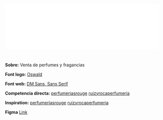 <div align = "center"> <img src="img/ELIXUER_White.svg" > </div>

#

<strong>Sobre:</strong> Venta de perfumes y fragancias

<strong>Font logo:</strong> [Oswald](https://fonts.google.com/specimen/Oswald)

<strong>Font web:</strong> [DM Sans, Sans Serif](https://fonts.google.com/specimen/DM+Sans)

<strong>Competencia directa:</strong>
[perfumeriasrouge](https://www.perfumeriasrouge.com/)
[ruizyrocaperfumeria](https://www.ruizyrocaperfumeria.com/)

<strong>Inspiration:</strong>
[perfumeriasrouge](https://www.perfumeriasrouge.com/)
[ruizyrocaperfumeria](https://www.ruizyrocaperfumeria.com/)

<strong>Figma</strong>
[Link](https://www.figma.com/proto/kLz6tWYq6aRsPc04nmWNnK/ELIXUER?node-id=0-1&t=cykGjw4b5Op6Z2hO-1)
